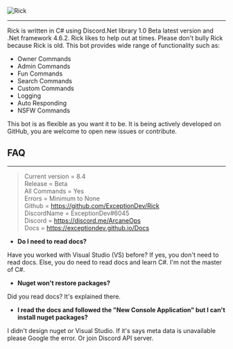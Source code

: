 ![Rick](https://exceptiondev.github.io/Docs/_media/rick.png)

---
Rick is written in C# using Discord.Net library 1.0 Beta latest version and .Net framework 4.6.2. Rick likes to help out at times. Please don't bully Rick because Rick is old.
This bot provides wide range of functionality such as:
  - Owner Commands
  - Admin Commands
  - Fun Commands
  - Search Commands
  - Custom Commands
  - Logging
  - Auto Responding
  - NSFW Commands

This bot is as flexible as you want it to be. It is being actively developed on GitHub, you are welcome to open new issues or contribute.

## FAQ
---

> Current version = 8.4
<br>Release = Beta</br>
All Commands = Yes
<br>Errors = Minimum to None</br>
Github = https://github.com/ExceptionDev/Rick
<br>DiscordName = ExceptionDev#6045</br>
Discord = https://discord.me/ArcaneOps
<br>Docs = https://exceptiondev.github.io/Docs</br>

- **Do I need to read docs?**

Have you worked with Visual Studio (VS) before? If yes, you don't need to read docs.
Else, you do need to read docs and learn C#. I'm not the master of C#.

- **Nuget won't restore packages?**

Did you read docs? It's explained there.

- **I read the docs and followed the "New Console Application" but I can't install nuget packages?**

I didn't design nuget or Visual Studio. If it's says meta data is unavailable please Google the error. Or join Discord API server.
